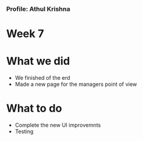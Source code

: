 ### Profile: Athul Krishna

# Week 7

# What we did
- We finished of the erd
- Made a new page for the managers point of view
  
# What to do
- Complete the new UI improvemnts
- Testing
